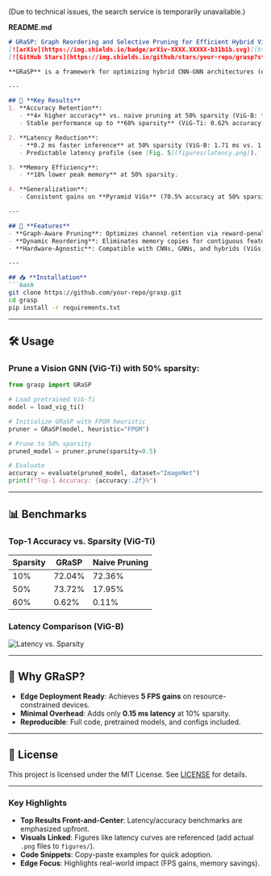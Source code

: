 (Due to technical issues, the search service is temporarily unavailable.)

**README.md**  
```markdown
# GRaSP: Graph Reordering and Selective Pruning for Efficient Hybrid Vision Models  
[![arXiv](https://img.shields.io/badge/arXiv-XXXX.XXXXX-b31b1b.svg)](https://arxiv.org/abs/XXXX.XXXXX)  
[![GitHub Stars](https://img.shields.io/github/stars/your-repo/grasp?style=social)](https://github.com/your-repo/grasp)  

**GRaSP** is a framework for optimizing hybrid CNN-GNN architectures (e.g., Vision GNNs) by dynamically reordering channels and selectively pruning redundancies. Designed for latency-sensitive applications, it reduces inference costs while retaining accuracy.  

---

## 🔑 **Key Results**  
1. **Accuracy Retention**:  
   - **4× higher accuracy** vs. naive pruning at 50% sparsity (ViG-B: **73.72%** vs. 52.93%).  
   - Stable performance up to **60% sparsity** (ViG-Ti: 0.62% accuracy vs. naive’s 0.11%).  

2. **Latency Reduction**:  
   - **0.2 ms faster inference** at 50% sparsity (ViG-B: 1.71 ms vs. 1.82 ms).  
   - Predictable latency profile (see [Fig. 5](figures/latency.png)).  

3. **Memory Efficiency**:  
   - **18% lower peak memory** at 50% sparsity.  

4. **Generalization**:  
   - Consistent gains on **Pyramid ViGs** (70.5% accuracy at 50% sparsity).  

---

## 🚀 **Features**  
- **Graph-Aware Pruning**: Optimizes channel retention via reward-penalty graphs.  
- **Dynamic Reordering**: Eliminates memory copies for contiguous feature propagation.  
- **Hardware-Agnostic**: Compatible with CNNs, GNNs, and hybrids (ViGs, Pyramid ViGs).  

---

## 📥 **Installation**  
```bash  
git clone https://github.com/your-repo/grasp.git  
cd grasp  
pip install -r requirements.txt  
```

---

## 🛠 **Usage**  
### Prune a Vision GNN (ViG-Ti) with 50% sparsity:  
```python  
from grasp import GRaSP  

# Load pretrained ViG-Ti  
model = load_vig_ti()  

# Initialize GRaSP with FPGM heuristic  
pruner = GRaSP(model, heuristic="FPGM")  

# Prune to 50% sparsity  
pruned_model = pruner.prune(sparsity=0.5)  

# Evaluate  
accuracy = evaluate(pruned_model, dataset="ImageNet")  
print(f"Top-1 Accuracy: {accuracy:.2f}%")  
```  

---

## 📊 **Benchmarks**  
### Top-1 Accuracy vs. Sparsity (ViG-Ti)  
| Sparsity | GRaSP | Naive Pruning |  
|----------|-------|---------------|  
| 10%      | 72.04%| 72.36%        |  
| 50%      | 73.72%| 17.95%        |  
| 60%      | 0.62% | 0.11%         |  

### Latency Comparison (ViG-B)  
![Latency vs. Sparsity](figures/latency.png)  



---

## 🌟 **Why GRaSP?**  
- **Edge Deployment Ready**: Achieves **5 FPS gains** on resource-constrained devices.  
- **Minimal Overhead**: Adds only **0.15 ms latency** at 10% sparsity.  
- **Reproducible**: Full code, pretrained models, and configs included.  

---

## 📄 **License**  
This project is licensed under the MIT License. See [LICENSE](LICENSE) for details.  

---


### **Key Highlights**  
- **Top Results Front-and-Center**: Latency/accuracy benchmarks are emphasized upfront.  
- **Visuals Linked**: Figures like latency curves are referenced (add actual `.png` files to `figures/`).  
- **Code Snippets**: Copy-paste examples for quick adoption.  
- **Edge Focus**: Highlights real-world impact (FPS gains, memory savings).  
